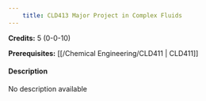 ```yaml
---
    title: CLD413 Major Project in Complex Fluids
---
```

**Credits:** 5 (0-0-10)



**Prerequisites:** [[/Chemical Engineering/CLD411 | CLD411]]

#### Description 
No description available
